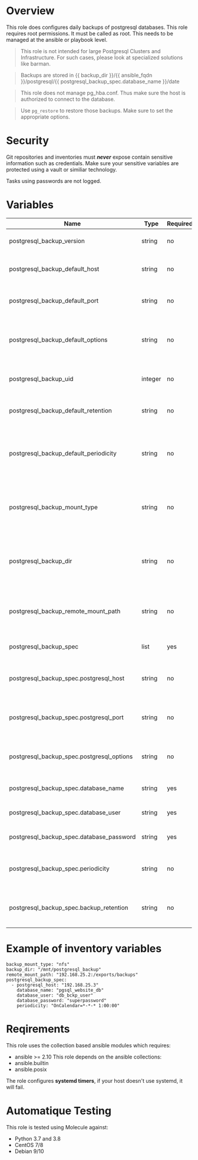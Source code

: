 # Overview
This role does configures daily backups of postgresql databases.
This role requires root permissions. It must be called as root. This needs to be managed at the ansible or playbook level.

>This role is not intended for large Postgresql Clusters and Infrastructure. For such cases, please look at specialized solutions like barman.

>Backups are stored in {{ backup_dir }}/{{ ansible_fqdn }}/postgresql/{{ postgresql_backup_spec.database_name }}/date

>This role does not manage pg_hba.conf. Thus make sure the host is authorized to connect to the database.

>Use `pg_restore` to restore those backups. Make sure to set the appropriate options.

# Security
Git repositories and inventories must ***never*** expose contain sensitive information such as credentials.
Make sure your sensitive variables are protected using a vault or similiar technology.

Tasks using passwords are not logged.

# Variables

| Name  | Type | Required | Default Value | Description |
| ----- | ---- | -------- | ------------- | ----------- |
| postgresql_backup_version | string | no | `13` | The version of postgresql client to use. |
| postgresql_backup_default_host | string | no | `127.0.0.1` | The default hostname or ip to backup from. |
| postgresql_backup_default_port | string | no | `5432` | The default port of the postgresql server. |
| postgresql_backup_default_options | string | no | `""` | The default options to pass to `pg_dump`(ex: "-Fc" for compression) |
| postgresql_backup_uid | integer | no | n.a. | The uid of the backup user to create. |
| postgresql_backup_default_retention | string | no | `30` | The default number of backups to keep. |
| postgresql_backup_default_periodicity | string | no | `OnCalendar=*-*-* 22:00:00` | The default periodicity of backups (every night at 10pm). Systemd timer format. |
| postgresql_backup_mount_type | string | no | `local` | Type of storage that will hold the backup files. Supported types: local, nfs |
| postgresql_backup_dir | string | no | `/tmp/postgresql_backup` | Path where the backups are sent. Is the mount point in case of network storage. |
| postgresql_backup_remote_mount_path | string | no | `nfsserver:/path/to/mount` | The remote path of the mount command. Depends on the protocol. |
| postgresql_backup_spec | list | yes | n.a. | The list of databases to backup. |
| postgresql_backup_spec.postgresql_host | string | no | `postgresql_backup_default_host` | Overrides the postgresql sever host value for this database. |
| postgresql_backup_spec.postgresql_port | string | no | `postgresql_backup_default_port` | Overrides the postgresql sever port value for this database. |
| postgresql_backup_spec.postgresql_options | string | no | `postgresql_backup_default_options` | Overrides the postgresql sever options value for this database. |
| postgresql_backup_spec.database_name | string | yes | n.a. | The name of the database to backup. |
| postgresql_backup_spec.database_user | string | yes | n.a. | The username to use. |
| postgresql_backup_spec.database_password | string | yes | n.a. | The password to use. |
| postgresql_backup_spec.periodicity | string | no | `postgresql_backup_default_periodicity` | Overrides the default periodicity value for this database. |
| postgresql_backup_spec.backup_retention | string | no | `postgresql_backup_default_retention` | Overrides the default retention value for this database. |

# Example of inventory variables

    backup_mount_type: "nfs"
    backup_dir: "/mnt/postgresql_backup"
    remote_mount_path: "192.168.25.2:/exports/backups"
    postgresql_backup_spec:
      - postgresql_host: "192.168.25.3"
        database_name: "pgsql_website_db"
        database_user: "db_bckp_user"
        database_password: "superpassword"
        periodicity: "OnCalendar=*-*-* 1:00:00"


# Reqirements

This role uses the collection based ansible modules which requires:
- ansible >= 2.10
This role depends on the ansible collections:
- ansible.builtin
- ansible.posix

The role configures **systemd timers**, if your host doesn't use systemd, it will fail.

# Automatique Testing

This role is tested using Molecule against:
- Python 3.7 and 3.8
- CentOS 7/8
- Debian 9/10